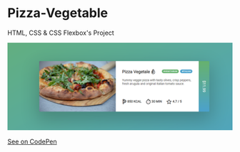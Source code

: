 # Pizza-Vegetable
HTML, CSS &amp; CSS Flexbox's Project

![Cover Image](https://github.com/zaheerniazipk/Pizza-Vegetable/blob/main/cover.png)

[See on CodePen](https://codepen.io/zaheerniazipk/pen/WNZeeNz?editors=1100)
